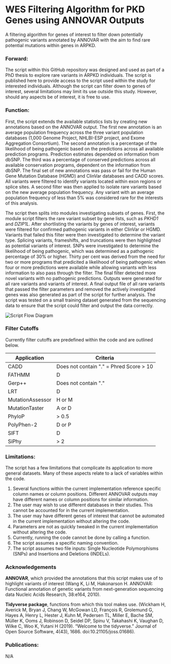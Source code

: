 # WES Filtering Algorithm for PKD Genes using ANNOVAR Outputs

A filtering algorithm for genes of interest to filter down potentially pathogenic variants annotated by ANNOVAR with the aim to find rare potential mutations within genes in ARPKD. 

### Forward:
The script within this GitHub repository was designed and used as part of a PhD thesis to explore rare variants in ARPKD individuals. The script is published here to provide access to the script used within the study for interested individuals. Although the script can filter down to genes of interest, several limitations may limit its use outside this study. However, should any aspects be of interest, it is free to use.     

### Function: 
First, the script extends the available statistics lists by creating new annotations based on the ANNOVAR output. The first new annotation is an average population frequency across the three variant population databases (1,000 Genome Project, NHLBI-ESP project, and Exome Aggregation Consortium). The second annotation is a percentage of the likelihood of being pathogenic based on the predictions across all available prediction programs. Prediction estimates depended on information from dbSNP. The third was a percentage of conserved predictions across all available conservation programs, dependent on the information from dbSNP. The final set of new annotations was pass or fail for the Human Gene Mutation Database (HGMD) and ClinVar databases and CADD scores. All variants were filtered to identify variants located within exon regions or splice sites. A second filter was then applied to isolate rare variants based on the new average population frequency. Any variant with an average population frequency of less than 5% was considered rare for the interests of this analysis. 

The script then splits into modules investigating subsets of genes. First, the module script filters the rare variant subset by gene lists, such as *PKHD1* and *DZIP1L*. After shortlisting the variants by genes of interest, variants were filtered for confirmed pathogenic variants in either ClinVar or HGMD. Variants that failed this filter were then investigated to determine the variant type. Splicing variants, frameshifts, and truncations were then highlighted as potential variants of interest. SNPs were investigated to determine the likelihood of being pathogenic, which was determined as a pathogenic percentage of 30% or higher. Thirty per cent was derived from the need for two or more programs that predicited a likelihood of being pathogenic when four or more predictions were available while allowing variants with less information to also pass through the filter. The final filter detected more novel variants with no pathogenic predictions. Outputs were generated for all rare variants and variants of interest. A final output file of all rare variants that passed the filter parameters and removed the actively investigated genes was also generated as part of the script for further analysis. The script was tested on a small training dataset generated from the sequencing data to ensure that the script could filter and output the data correctly.

![Script Flow Diagram](https://github.com/TpmRichard/WES-Filtering-Algorithm-for-PKD-Genes-using-ANNOVA-Outputs/blob/main/Script%20Flow%20Diagram.png)


### Filter Cutoffs

Currently filter cutoffs are predefined within the code and are outlined below. 

| Application      | Criteria         |
| ---------------- | -------------------- |
| CADD             | Does not contain "." = Phred Score > 10     |
| FATHMM           | D                    |
| Gerp++           | Does not contain "." |
| LRT              | D                    |
| MutationAssessor | H or M               |
| MutationTaster   | A or D               |
| PhyloP           | > 0.5                |
| PolyPhen-2       | D or P               |
| SIFT             | D                    |
| SiPhy            | > 2                  |

### Limitations:
The script has a few limitations that complicate its application to more general datasets. Many of these aspects relate to a lack of variables within the code. 
1)	Several functions within the current implementation reference specific column names or column positions. Different ANNOVAR outputs may have different names or column positions for similar information. 
2)	The user may wish to use different databases in their studies. This cannot be accounted for in the current implementation.
3)	The user may have different genes of interest that cannot be automated in the current implementation without altering the code. 
4)	Parameters are not as quickly tweaked in the current implementation without altering the code.
5)	Currently, running the code cannot be done by calling a function. 
6)	The script assumes a specific naming convention. 
7)	The script assumes two file inputs: Single Nucleotide Polymorphisms (SNPs) and Insertions and Deletions (INDELs). 

### Acknowledgements

**ANNOVAR**, which provided the annotations that this script makes use of to highlight variants of interest (Wang K, Li M, Hakonarson H. ANNOVAR: Functional annotation of genetic variants from next-generation sequencing data Nucleic Acids Research, 38:e164, 2010). 

**Tidyverse package**, functions from which this tool makes use. (Wickham H, Averick M, Bryan J, Chang W, McGowan LD, François R, Grolemund G, Hayes A, Henry L, Hester J, Kuhn M, Pedersen TL, Miller E, Bache SM, Müller K, Ooms J, Robinson D, Seidel DP, Spinu V, Takahashi K, Vaughan D, Wilke C, Woo K, Yutani H (2019). “Welcome to the tidyverse.” Journal of Open Source Software, 4(43), 1686. doi:10.21105/joss.01686). 

### Publications:
N/A
